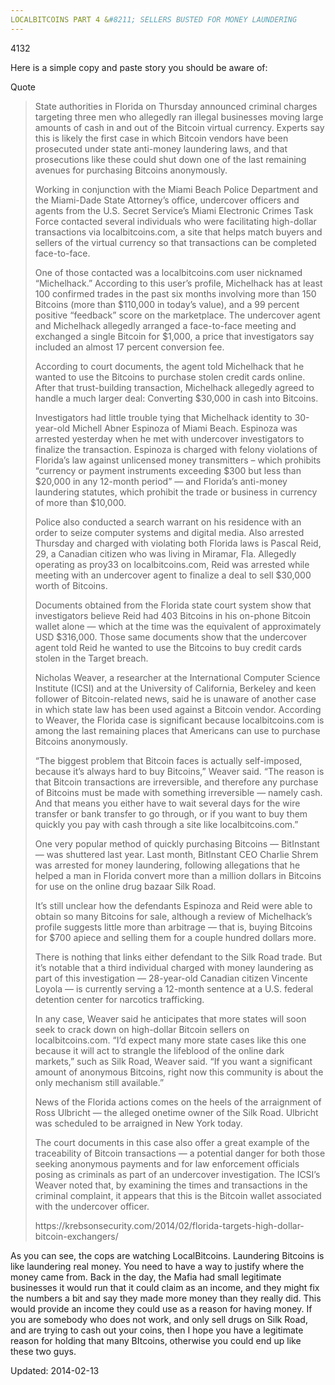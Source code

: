 ```yaml
---
LOCALBITCOINS PART 4 &#8211; SELLERS BUSTED FOR MONEY LAUNDERING
---
```

4132


<p>Here is a simple copy and paste story you should be aware of:</p>
<div>
<div>Quote</div>
</div>
<blockquote><p>State authorities in Florida on Thursday announced criminal charges targeting three men who allegedly ran illegal businesses moving large amounts of cash in and out of the Bitcoin virtual currency. Experts say this is likely the first case in which Bitcoin vendors have been prosecuted under state anti-money laundering laws, and that prosecutions like these could shut down one of the last remaining avenues for purchasing Bitcoins anonymously.</p>
<p>Working in conjunction with the Miami Beach Police Department and the Miami-Dade State Attorney’s office, undercover officers and agents from the U.S. Secret Service’s Miami Electronic Crimes Task Force contacted several individuals who were facilitating high-dollar transactions via localbitcoins.com, a site that helps match buyers and sellers of the virtual currency so that transactions can be completed face-to-face.</p>
<p>One of those contacted was a localbitcoins.com user nicknamed “Michelhack.” According to this user’s profile, Michelhack has at least 100 confirmed trades in the past six months involving more than 150 Bitcoins (more than $110,000 in today’s value), and a 99 percent positive “feedback” score on the marketplace. The undercover agent and Michelhack allegedly arranged a face-to-face meeting and exchanged a single Bitcoin for $1,000, a price that investigators say included an almost 17 percent conversion fee.</p>
<p>According to court documents, the agent told Michelhack that he wanted to use the Bitcoins to purchase stolen credit cards online. After that trust-building transaction, Michelhack allegedly agreed to handle a much larger deal: Converting $30,000 in cash into Bitcoins.</p>
<p>Investigators had little trouble tying that Michelhack identity to 30-year-old Michell Abner Espinoza of Miami Beach. Espinoza was arrested yesterday when he met with undercover investigators to finalize the transaction. Espinoza is charged with felony violations of Florida’s law against unlicensed money transmitters – which prohibits “currency or payment instruments exceeding $300 but less than $20,000 in any 12-month period” — and Florida’s anti-money laundering statutes, which prohibit the trade or business in currency of more than $10,000.</p>
<p>Police also conducted a search warrant on his residence with an order to seize computer systems and digital media. Also arrested Thursday and charged with violating both Florida laws is Pascal Reid, 29, a Canadian citizen who was living in Miramar, Fla. Allegedly operating as proy33 on localbitcoins.com, Reid was arrested while meeting with an undercover agent to finalize a deal to sell $30,000 worth of Bitcoins.</p>
<p>Documents obtained from the Florida state court system show that investigators believe Reid had 403 Bitcoins in his on-phone Bitcoin wallet alone — which at the time was the equivalent of approximately USD $316,000. Those same documents show that the undercover agent told Reid he wanted to use the Bitcoins to buy credit cards stolen in the Target breach.</p>
<p>Nicholas Weaver, a researcher at the International Computer Science Institute (ICSI) and at the University of California, Berkeley and keen follower of Bitcoin-related news, said he is unaware of another case in which state law has been used against a Bitcoin vendor. According to Weaver, the Florida case is significant because localbitcoins.com is among the last remaining places that Americans can use to purchase Bitcoins anonymously.</p>
<p>“The biggest problem that Bitcoin faces is actually self-imposed, because it’s always hard to buy Bitcoins,” Weaver said. “The reason is that Bitcoin transactions are irreversible, and therefore any purchase of Bitcoins must be made with something irreversible — namely cash. And that means you either have to wait several days for the wire transfer or bank transfer to go through, or if you want to buy them quickly you pay with cash through a site like localbitcoins.com.”</p>
<p>One very popular method of quickly purchasing Bitcoins — BitInstant — was shuttered last year. Last month, BitInstant CEO Charlie Shrem was arrested for money laundering, following allegations that he helped a man in Florida convert more than a million dollars in Bitcoins for use on the online drug bazaar Silk Road.</p>
<p>It’s still unclear how the defendants Espinoza and Reid were able to obtain so many Bitcoins for sale, although a review of Michelhack’s profile suggests little more than arbitrage — that is, buying Bitcoins for $700 apiece and selling them for a couple hundred dollars more.</p>
<p>There is nothing that links either defendant to the Silk Road trade. But it’s notable that a third individual charged with money laundering as part of this investigation — 28-year-old Canadian citizen Vincente Loyola — is currently serving a 12-month sentence at a U.S. federal detention center for narcotics trafficking.</p>
<p>In any case, Weaver said he anticipates that more states will soon seek to crack down on high-dollar Bitcoin sellers on localbitcoins.com. “I’d expect many more state cases like this one because it will act to strangle the lifeblood of the online dark markets,” such as Silk Road, Weaver said. “If you want a significant amount of anonymous Bitcoins, right now this community is about the only mechanism still available.”</p>
<p>News of the Florida actions comes on the heels of the arraignment of Ross Ulbricht — the alleged onetime owner of the Silk Road. Ulbricht was scheduled to be arraigned in New York today.</p>
<p>The court documents in this case also offer a great example of the traceability of Bitcoin transactions — a potential danger for both those seeking anonymous payments and for law enforcement officials posing as criminals as part of an undercover investigation. The ICSI’s Weaver noted that, by examining the times and transactions in the criminal complaint, it appears that this is the Bitcoin wallet associated with the undercover officer.</p>
<p>https://krebsonsecurity.com/2014/02/florida-targets-high-dollar-bitcoin-exchangers/</p></blockquote>
<p>As you can see, the cops are watching LocalBitcoins. Laundering Bitcoins is like laundering real money. You need to have a way to justify where the money came from. Back in the day, the Mafia had small legitimate businesses it would run that it could claim as an income, and they might fix the numbers a bit and say they made more money than they really did. This would provide an income they could use as a reason for having money. If you are somebody who does not work, and only sell drugs on Silk Road, and are trying to cash out your coins, then I hope you have a legitimate reason for holding that many BItcoins, otherwise you could end up like these two guys.</p>

Updated: 2014-02-13

